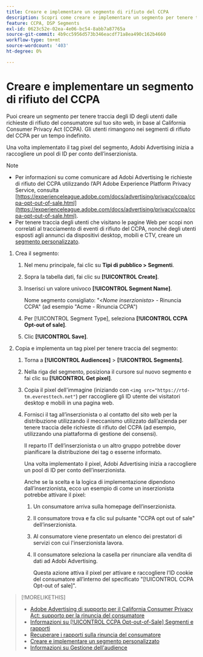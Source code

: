 ```yaml
---
title: Creare e implementare un segmento di rifiuto del CCPA
description: Scopri come creare e implementare un segmento per tenere traccia degli ID degli utenti dalle richieste di rifiuto da parte dei consumatori.
feature: CCPA, DSP Segments
exl-id: 0623c52e-02ea-4e06-bc54-8abb7a87765a
source-git-commit: 4b9cc5956d573b346eacdf71a8ea490c162b4660
workflow-type: tm+mt
source-wordcount: '403'
ht-degree: 0%

---
```


# Creare e implementare un segmento di rifiuto del CCPA

Puoi creare un segmento per tenere traccia degli ID degli utenti dalle richieste di rifiuto del consumatore sul tuo sito web, in base al California Consumer Privacy Act (CCPA). Gli utenti rimangono nei segmenti di rifiuto del CCPA per un tempo indefinito.

Una volta implementato il tag pixel del segmento, Adobi Advertising inizia a raccogliere un pool di ID per conto dell’inserzionista.

>[!NOTE]
>
>* Per informazioni su come comunicare ad Adobi Advertising le richieste di rifiuto del CCPA utilizzando l’API Adobe Experience Platform Privacy Service, consulta [https://experienceleague.adobe.com/docs/advertising/privacy/ccpa/ccpa-opt-out-of-sale.html](https://experienceleague.adobe.com/docs/advertising/privacy/ccpa/ccpa-opt-out-of-sale.html).
>* Per tenere traccia degli utenti che visitano le pagine Web per scopi non correlati al tracciamento di eventi di rifiuto del CCPA, nonché degli utenti esposti agli annunci da dispositivi desktop, mobili e CTV, creare un [segmento personalizzato](/help/dsp/audiences/custom-segment-create.md).

1. Crea il segmento:

   1. Nel menu principale, fai clic su **Tipi di pubblico > Segmenti**.

   1. Sopra la tabella dati, fai clic su **[!UICONTROL Create]**.

   1. Inserisci un valore univoco **[!UICONTROL Segment Name]**.

      Nome segmento consigliato: &quot;&lt;*Nome inserzionista*> - Rinuncia CCPA&quot; (ad esempio &quot;Acme - Rinuncia CCPA&quot;)

   1. Per [!UICONTROL Segment Type], seleziona **[!UICONTROL CCPA Opt-out of sale]**.

   1. Clic **[!UICONTROL Save]**.

1. Copia e implementa un tag pixel per tenere traccia del segmento:

   1. Torna a **[!UICONTROL Audiences]** > **[!UICONTROL Segments]**.

   1. Nella riga del segmento, posiziona il cursore sul nuovo segmento e fai clic su **[!UICONTROL Get pixel]**.

   1. Copia il pixel dell&#39;immagine (iniziando con `<img src="https://rtd-tm.everesttech.net"`) per raccogliere gli ID utente dei visitatori desktop e mobili in una pagina web.

   1. Fornisci il tag all’inserzionista o al contatto del sito web per la distribuzione utilizzando il meccanismo utilizzato dall’azienda per tenere traccia delle richieste di rifiuto del CCPA (ad esempio, utilizzando una piattaforma di gestione dei consensi).

      Il reparto IT dell’inserzionista o un altro gruppo potrebbe dover pianificare la distribuzione dei tag o esserne informato.

      Una volta implementato il pixel, Adobi Advertising inizia a raccogliere un pool di ID per conto dell’inserzionista.

      Anche se la scelta e la logica di implementazione dipendono dall’inserzionista, ecco un esempio di come un inserzionista potrebbe attivare il pixel:

      1. Un consumatore arriva sulla homepage dell’inserzionista.
      1. Il consumatore trova e fa clic sul pulsante &quot;CCPA opt out of sale&quot; dell’inserzionista.
      1. Al consumatore viene presentato un elenco dei prestatori di servizi con cui l&#39;inserzionista lavora.
      1. Il consumatore seleziona la casella per rinunciare alla vendita di dati ad Adobi Advertising.

         Questa azione attiva il pixel per attivare e raccogliere l’ID cookie del consumatore all’interno del specificato &quot;[!UICONTROL CCPA Opt-out of sale]&quot;.

>[!MORELIKETHIS]
>
>* [Adobe Advertising di supporto per il California Consumer Privacy Act: supporto per la rinuncia del consumatore](/help/privacy/ccpa/ccpa-opt-out-of-sale.md)
>* [Informazioni su [!UICONTROL CCPA Opt-out-of-Sale] Segmenti e rapporti](ccpa-opt-out-about.md)
>* [Recuperare i rapporti sulla rinuncia del consumatore](ccpa-opt-out-segment-report-retrieve.md)
>* [Creare e implementare un segmento personalizzato](custom-segment-create.md)
>* [Informazioni su Gestione dell&#39;audience](audience-about.md)
